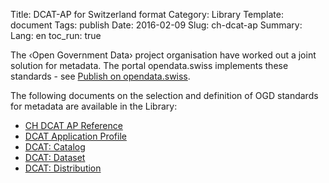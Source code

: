 Title: DCAT-AP for Switzerland format
Category: Library
Template: document
Tags: publish
Date: 2016-02-09
Slug: ch-dcat-ap
Summary:
Lang: en
toc_run: true


The ‹Open Government Data› project organisation have worked out a joint solution for metadata. The portal opendata.swiss implements these standards - see [Publish on opendata.swiss](/en/publish/opendata-swiss).

The following documents on the selection and definition of OGD standards for metadata are available in the Library:

- [CH DCAT AP Reference](/de/library/ch-dcat-ap)
- [DCAT Application Profile](/en/library/dcat-application)
- [DCAT: Catalog](/en/library/dcat-catalog)
- [DCAT: Dataset](/en/library/dcat-dataset)
- [DCAT: Distribution](/en/library/dcat-distribution)
